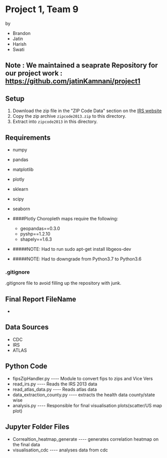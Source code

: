 
# Project 1, Team 9
by 
* Brandon
* Jatin
* Harish
* Swati

## Note : We maintained a seaprate Repository for our project work : https://github.com/jatinKamnani/project1

## Setup
1. Download the zip file in the "ZIP Code Data" section on the [IRS website](https://www.irs.gov/statistics/soi-tax-stats-individual-income-tax-statistics-2013-zip-code-data-soi)
2. Copy the zip archive `zipcode2013.zip` to this directory.
3. Extract into `zipcode2013` in this directory.

## Requirements
* numpy
* pandas
* matplotlib
* plotly
* sklearn
* scipy
* seaborn

* ####Plotly Choropleth maps require the following:
   * geopandas==0.3.0
   * pyshp==1.2.10
   * shapely==1.6.3
* #####NOTE: Had to run sudo apt-get install libgeos-dev
* #####NOTE: Had to downgrade from Python3.7 to Python3.6


### .gitignore
.gitignore file to avoid filling up the repository with junk.

## Final Report FileName
 * 

## Data Sources
 * CDC
 * IRS
 * ATLAS

## Python Code
 * fipsZipHandler.py                                  ---- Module to convert fips to zips and Vice Vers
 * read_irs.py                                        ---- Reads the IRS 2013 data
 * read_atlas_data.py                                 ---- Reads atlas data 
 * data_extraction_county.py                          ---- extracts the health data county/state wise
 * analysis.py                                        ---- Responsible for final visualisation plots(scatter/US map plot)

 ## Jupyter Folder Files
 * Correaltion_heatmap_generate                       ---- generates correlation heatmap on the final data
 * visualisation_cdc                                  ---- analyses data from cdc


